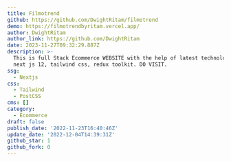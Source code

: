 ```yaml
---
title: Filmotrend
github: https://github.com/DwightRitam/filmotrend
demo: https://filmotrendbyritam.vercel.app/
author: DwightRitam
author_link: https://github.com/DwightRitam
date: 2023-11-27T09:32:29.887Z
description: >-
  This is full Stack Ecommerce WEBSITE with the help of latest technologies like
  next js 12, tailwind css, redux toolkit. DO VISIT.
ssg:
  - Nextjs
css:
  - Tailwind
  - PostCSS
cms: []
category:
  - Ecommerce
draft: false
publish_date: '2022-11-23T16:40:46Z'
update_date: '2022-12-04T14:39:31Z'
github_star: 1
github_fork: 0
---
```

